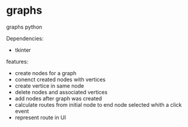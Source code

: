 # graphs
graphs python

Dependencies:

- tkinter

features:
- create nodes for a graph
- conenct created nodes with vertices
- create vertice in same node
- delete nodes and associated vertices
- add nodes after graph was created
- calculate routes from initial node to end node selected whith a click event
- represent route in UI
